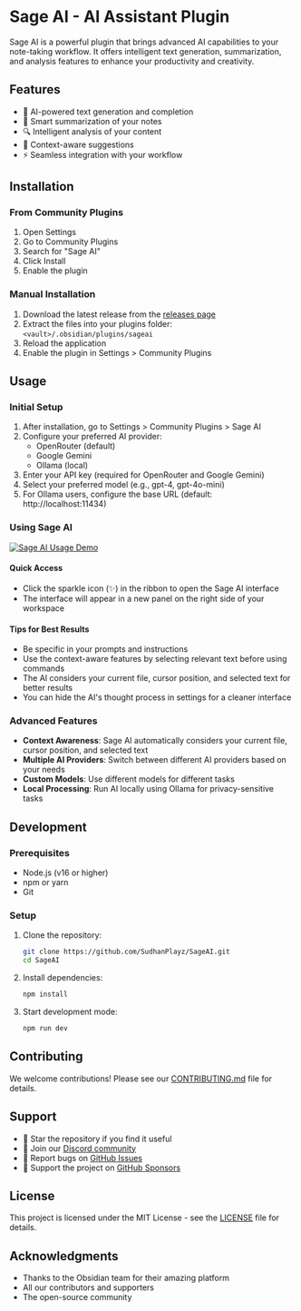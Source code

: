 # Sage AI - AI Assistant Plugin

Sage AI is a powerful plugin that brings advanced AI capabilities to your note-taking workflow. It offers intelligent text generation, summarization, and analysis features to enhance your productivity and creativity.

## Features

- 🤖 AI-powered text generation and completion
- 📝 Smart summarization of your notes
- 🔍 Intelligent analysis of your content
- 🎯 Context-aware suggestions
- ⚡ Seamless integration with your workflow

## Installation

### From Community Plugins

1. Open Settings
2. Go to Community Plugins
3. Search for "Sage AI"
4. Click Install
5. Enable the plugin

### Manual Installation

1. Download the latest release from the [releases page](https://github.com/SudhanPlayz/SageAI/releases)
2. Extract the files into your plugins folder: `<vault>/.obsidian/plugins/sageai`
3. Reload the application
4. Enable the plugin in Settings > Community Plugins

## Usage

### Initial Setup

1. After installation, go to Settings > Community Plugins > Sage AI
2. Configure your preferred AI provider:
    - OpenRouter (default)
    - Google Gemini
    - Ollama (local)
3. Enter your API key (required for OpenRouter and Google Gemini)
4. Select your preferred model (e.g., gpt-4, gpt-4o-mini)
5. For Ollama users, configure the base URL (default: http://localhost:11434)

### Using Sage AI

[![Sage AI Usage Demo](https://m04c1c9vtp.ufs.sh/f/7CIKNs50xIfi5oXgoNSuISAvKfBUXT0EY1ZgQjs7FecMrwPx)](https://www.youtube.com/watch?v=9XEplIKSbLE)

#### Quick Access

- Click the sparkle icon (✨) in the ribbon to open the Sage AI interface
- The interface will appear in a new panel on the right side of your workspace

#### Tips for Best Results

- Be specific in your prompts and instructions
- Use the context-aware features by selecting relevant text before using commands
- The AI considers your current file, cursor position, and selected text for better results
- You can hide the AI's thought process in settings for a cleaner interface

### Advanced Features

- **Context Awareness**: Sage AI automatically considers your current file, cursor position, and selected text
- **Multiple AI Providers**: Switch between different AI providers based on your needs
- **Custom Models**: Use different models for different tasks
- **Local Processing**: Run AI locally using Ollama for privacy-sensitive tasks

## Development

### Prerequisites

- Node.js (v16 or higher)
- npm or yarn
- Git

### Setup

1. Clone the repository:

    ```bash
    git clone https://github.com/SudhanPlayz/SageAI.git
    cd SageAI
    ```

2. Install dependencies:

    ```bash
    npm install
    ```

3. Start development mode:
    ```bash
    npm run dev
    ```

## Contributing

We welcome contributions! Please see our [CONTRIBUTING.md](CONTRIBUTING.md) file for details.

## Support

- 🌟 Star the repository if you find it useful
- 💬 Join our [Discord community](https://discord.gg/BkfD74mKcW)
- 🐛 Report bugs on [GitHub Issues](https://github.com/SudhanPlayz/SageAI/issues)
- 💖 Support the project on [GitHub Sponsors](https://github.com/sponsors/SudhanPlayz)

## License

This project is licensed under the MIT License - see the [LICENSE](LICENSE) file for details.

## Acknowledgments

- Thanks to the Obsidian team for their amazing platform
- All our contributors and supporters
- The open-source community
